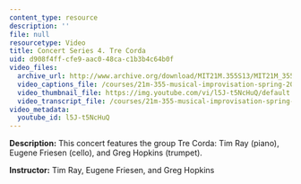 ```yaml
---
content_type: resource
description: ''
file: null
resourcetype: Video
title: Concert Series 4. Tre Corda
uid: d908f4ff-cfe9-aac0-48ca-c1b3b4c64b0f
video_files:
  archive_url: http://www.archive.org/download/MIT21M.355S13/MIT21M_355S13_concert_series_4_300k.mp4
  video_captions_file: /courses/21m-355-musical-improvisation-spring-2013/062e34b51ef55aa5bb3859c2b064ac73_l5J-t5NcHuQ.vtt
  video_thumbnail_file: https://img.youtube.com/vi/l5J-t5NcHuQ/default.jpg
  video_transcript_file: /courses/21m-355-musical-improvisation-spring-2013/9de30d6437e3825d37ea08dc0533b591_l5J-t5NcHuQ.pdf
video_metadata:
  youtube_id: l5J-t5NcHuQ
---
```


**Description:** This concert features the group Tre Corda: Tim Ray (piano), Eugene Friesen (cello), and Greg Hopkins (trumpet).

**Instructor:** Tim Ray, Eugene Friesen, and Greg Hopkins